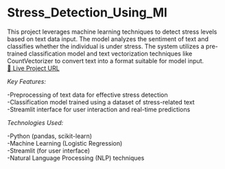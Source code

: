 # Stress_Detection_Using_Ml
This project leverages machine learning techniques to detect stress levels based on text data input. The model analyzes the sentiment of text and classifies whether the individual is under stress. The system utilizes a pre-trained classification model and text vectorization techniques like CountVectorizer to convert text into a format suitable for model input.<br>
[🔵 Live Project URL](https://stress-detection-using-ml.streamlit.app/)

*Key Features:*

-Preprocessing of text data for effective stress detection <br>
-Classification model trained using a dataset of stress-related text <br>
-Streamlit interface for user interaction and real-time predictions <br>


*Technologies Used:*

-Python (pandas, scikit-learn)<br>
-Machine Learning (Logistic Regression)<br>
-Streamlit (for user interface)<br>
-Natural Language Processing (NLP) techniques<br>
